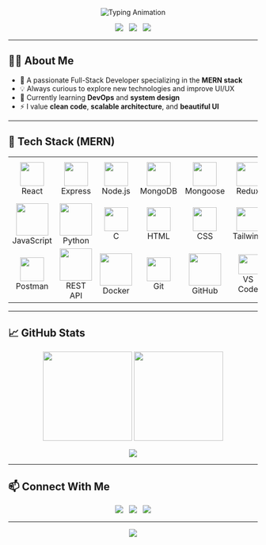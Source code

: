 <!-- Stylish GitHub Profile README -->

<!-- Typing Animation Header -->
<p align="center">
  <img src="https://readme-typing-svg.herokuapp.com?font=Fira+Code&size=24&pause=1000&color=00BFFF&center=true&vCenter=true&width=1000&lines=Hi+there%2C+I'm+Hariprasath+%F0%9F%91%8B;MERN+Stack+Developer+%7C+Full-Stack+Engineer;Building+Clean+and+Modern+Web+Apps" alt="Typing Animation">
</p>

<!-- Social Media Badges -->
<p align="center">
  <a href="https://github.com/Madhan-785"><img src="https://img.shields.io/github/followers/Madhan-785?label=Follow&style=social" /></a>
  &nbsp;
  <a href="mailto:yourmail@example.com"><img src="https://img.shields.io/badge/Gmail-D14836?style=flat&logo=gmail&logoColor=white"/></a>
  &nbsp;
  <a href="https://www.linkedin.com/in/YOUR-LINKEDIN"><img src="https://img.shields.io/badge/LinkedIn-0A66C2?style=flat&logo=linkedin&logoColor=white"/></a>
</p>

---

## 🧑‍💻 About Me

- 🎯 A passionate Full-Stack Developer specializing in the **MERN stack**
- 💡 Always curious to explore new technologies and improve UI/UX
- 🧠 Currently learning **DevOps** and **system design**
- ⚡ I value **clean code**, **scalable architecture**, and **beautiful UI**

---

## 🚀 Tech Stack (MERN)

<table align="center">
  <tr>
    <td align="center"><img src="https://img.icons8.com/color/96/000000/react-native.png" width="48" /><br>React</td>
    <td align="center"><img src="https://skillicons.dev/icons?i=express" width="48" /><br>Express</td>
    <td align="center"><img src="https://img.icons8.com/color/96/000000/nodejs.png" width="48" /><br>Node.js</td>
    <td align="center"><img src="https://img.icons8.com/color/96/000000/mongodb.png" width="48" /><br>MongoDB</td>
    <td align="center"><img src="https://img.icons8.com/color/48/mongoose.png" width="48" /><br>Mongoose</td>
    <td align="center"><img src="https://techstack-generator.vercel.app/redux-icon.svg" width="48" /><br>Redux</td>
    <td align="center"><img width="45" height="45" src="https://img.icons8.com/color/48/firebase.png" /><br>Firebase<br>(Basics)</td>
    <td align="center"><img src="https://img.icons8.com/color/96/000000/java-web-token.png" width="48" /><br>JWT</td>
  </tr>
  <tr>
    <td align="center"><img src="https://techstack-generator.vercel.app/js-icon.svg" width="65" /><br>JavaScript</td>
    <td align="center"><img src="https://techstack-generator.vercel.app/python-icon.svg" width="65" /><br>Python</td>
    <td align="center"><img src="https://img.icons8.com/fluency/48/c-programming.png" width="48" /><br>C</td>
    <td align="center"><img src="https://skillicons.dev/icons?i=html" width="48" /><br>HTML</td>
    <td align="center"><img src="https://skillicons.dev/icons?i=css" width="48" /><br>CSS</td>
    <td align="center"><img src="https://skillicons.dev/icons?i=tailwind" width="48" /><br>Tailwind</td>
    <td align="center"><img src="https://skillicons.dev/icons?i=bootstrap" width="48" /><br>Bootstrap</td>
    <td align="center"><img src="https://img.icons8.com/color/48/figma--v1.png" width="48" /><br>Figma</td>
  </tr>
  <tr>
    <td align="center"><img src="https://skillicons.dev/icons?i=postman" width="48" /><br>Postman</td>
    <td align="center"><img src="https://techstack-generator.vercel.app/restapi-icon.svg" width="65" /><br>REST API</td>
    <td align="center"><img src="https://techstack-generator.vercel.app/docker-icon.svg" width="65" /><br>Docker</td>
    <td align="center"><img src="https://skillicons.dev/icons?i=git" width="48" /><br>Git</td>
    <td align="center"><img src="https://techstack-generator.vercel.app/github-icon.svg" width="65" /><br>GitHub</td>
    <td align="center"><img src="https://skillicons.dev/icons?i=vscode" width="40" /><br>VS Code</td>
    <td align="center"><img src="https://skillicons.dev/icons?i=postgres" width="48" /><br>PostgreSQL</td>
    <td align="center"><img src="https://techstack-generator.vercel.app/mysql-icon.svg" width="48" /><br>MySQL</td>
  </tr>
</table>

---

## 📈 GitHub Stats

<p align="center">
  <img src="https://github-readme-stats.vercel.app/api?username=Hariprasath-2218&show_icons=true&theme=radical&hide_border=false&border_radius=10" height="180px" />
  <img src="https://github-readme-streak-stats.herokuapp.com?user=Hariprasath-2218&theme=radical&border_radius=10" height="180px"/></a>
</p>

<p align="center">
  <img src="https://github-readme-stats.vercel.app/api/top-langs/?username=Madhan-785&layout=compact&theme=radical&hide_border=false&border_radius=10" />
</p>

---

## 📫 Connect With Me

<p align="center">
  <a href="mailto:yourmail@example.com"><img src="https://img.shields.io/badge/Gmail-D14836?style=for-the-badge&logo=gmail&logoColor=white" /></a>
  &nbsp;
  <a href="https://www.linkedin.com/in/YOUR-LINKEDIN"><img src="https://img.shields.io/badge/LinkedIn-0A66C2?style=for-the-badge&logo=linkedin&logoColor=white" /></a>
  &nbsp;
  <a href="https://github.com/Madhan-785"><img src="https://img.shields.io/badge/GitHub-100000?style=for-the-badge&logo=github&logoColor=white" /></a>
</p>

---

<p align="center">
  <img src="https://capsule-render.vercel.app/api?type=waving&color=00BFFF&height=100&section=footer"/>
</p>
